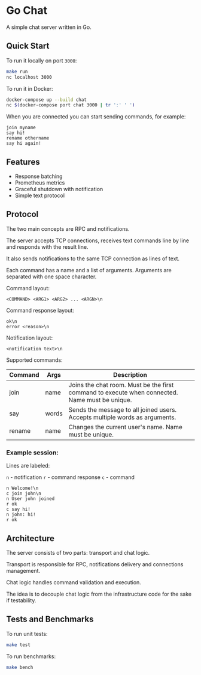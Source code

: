 # Go Chat

A simple chat server written in Go.

## Quick Start

To run it locally on port `3000`:
```bash
make run
nc localhost 3000
```

To run it in Docker:
```bash
docker-compose up --build chat
nc $(docker-compose port chat 3000 | tr ':' ' ')
```

When you are connected you can start sending commands, for example:
```text
join myname
say hi!
rename othername
say hi again!
```

## Features

* Response batching
* Prometheus metrics
* Graceful shutdown with notification
* Simple text protocol

## Protocol

The two main concepts are RPC and notifications.

The server accepts TCP connections, receives text commands line by line and responds with the result line.

It also sends notifications to the same TCP connection as lines of text.

Each command has a name and a list of arguments. Arguments are separated with one space character. 

Command layout:

```text
<COMMAND> <ARG1> <ARG2> ... <ARGN>\n
```

Command response layout:

```text
ok\n
error <reason>\n
```

Notification layout:

```text
<notification text>\n
```

Supported commands:

Command | Args  | Description
--------|-------|------------
join    | name  | Joins the chat room. Must be the first command to execute when connected. Name must be unique.
say     | words | Sends the message to all joined users. Accepts multiple words as arguments.
rename  | name  | Changes the current user's name. Name must be unique.

### Example session:

Lines are labeled:

`n` - notification
`r` - command response
`c` - command

```text
n Welcome!\n
c join john\n
n User john joined
r ok
c say hi!
n john: hi!
r ok
```

## Architecture

The server consists of two parts: transport and chat logic.

Transport is responsible for RPC, notifications delivery and connections management.

Chat logic handles command validation and execution.

The idea is to decouple chat logic from the infrastructure code for the sake if testability.

## Tests and Benchmarks

To run unit tests:

```bash
make test
```

To run benchmarks:

```bash
make bench
```
